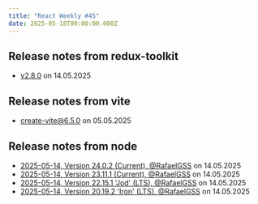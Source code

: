 ```yaml
---
title: "React Weekly #45"
date: 2025-05-18T00:00:00.000Z
---
```


## Release notes from redux-toolkit

- [v2.8.0](https://github.com/reduxjs/redux-toolkit/releases/tag/v2.8.0) on 14.05.2025

## Release notes from vite

- [create-vite@6.5.0](https://github.com/vitejs/vite/releases/tag/create-vite%406.5.0) on 05.05.2025

## Release notes from node

- [2025-05-14, Version 24.0.2 (Current), @RafaelGSS](https://github.com/nodejs/node/releases/tag/v24.0.2) on 14.05.2025
- [2025-05-14, Version 23.11.1 (Current), @RafaelGSS](https://github.com/nodejs/node/releases/tag/v23.11.1) on 14.05.2025
- [2025-05-14, Version 22.15.1 'Jod' (LTS), @RafaelGSS](https://github.com/nodejs/node/releases/tag/v22.15.1) on 14.05.2025
- [2025-05-14, Version 20.19.2 'Iron' (LTS), @RafaelGSS](https://github.com/nodejs/node/releases/tag/v20.19.2) on 14.05.2025

